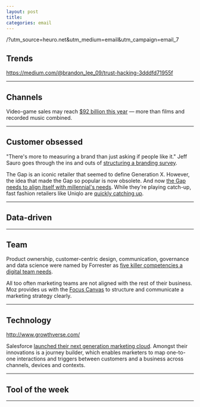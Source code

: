 ```yaml
---
layout: post
title: 
categories: email
---
```


/?utm_source=heuro.net&utm_medium=email&utm_campaign=email_7

## Trends

https://medium.com/@brandon_lee_09/trust-hacking-3dddfd71955f

***

## Channels

Video-game sales may reach [$92 billion this year][videosales] — more than films and recorded music combined.

[videosales]:https://espresso.economist.com/fd30b391004a134bb27edf7c80e6534a?fsrc=scn%2Fesp%2Ftw

***

## Customer obsessed

"There's more to measuring a brand than just asking if people like it." Jeff Sauro goes through the ins and outs of [structuring a branding survey][bsurvey].

[bsurvey]:http://www.measuringu.com/blog/branding-survey.php/?utm_source=heuro.net&utm_medium=email&utm_campaign=email_7

The Gap is an iconic retailer that seemed to define Generation X. However, the idea that made the Gap so popular is now obsolete. And now [the Gap needs to align itself with millennial's needs][gap]. While they're playing catch-up, fast fashion retailers like Uniqlo are [quickly catching up][uniqulo].

[gap]:http://www.washingtonpost.com/news/morning-mix/wp/2015/06/16/how-millennial-shoppers-have-made-gaps-basic-look-obsolete/?utm_source=heuro.net&utm_medium=email&utm_campaign=email_7

[uniqulo]:http://qz.com/429796/watch-uniqlo-sneak-up-on-gap-as-the-worlds-go-to-source-for-everyday-basics/?utm_source=heuro.net&utm_medium=email&utm_campaign=email_7

***

## Data-driven

***

## Team

Product ownership, customer-centric design, communication, governance and data science were named by Forrester as [five killer competencies a digital team needs][5comp].

[5comp]:http://blogs.forrester.com/martin_gill/15-06-17-five_killer_competencies_your_digital_team_needs?utm_source=heuro.net&utm_medium=email&utm_campaign=email_7

All too often marketing teams are not aligned with the rest of their business. Moz provides us with the [Focus Canvas][marstrat] to structure and communicate a marketing strategy clearly.

[marstrat]:https://moz.com/blog/how-to-align-your-entire-company-with-your-marketing-strategy/?utm_source=heuro.net&utm_medium=email&utm_campaign=email_7

***

## Technology

http://www.growthverse.com/

Salesforce [launched their next generation marketing cloud][sfcloud]. Amongst their innovations is a journey builder, which enables marketers to map one-to-one interactions and triggers between customers and a business across channels, devices and contexts.

[sfcloud]:http://www.drnatalienews.com/blog/salesforce-unveils-next-generation-marketing-cloud-now-any-journey-is-possible/?utm_source=heuro.net&utm_medium=email&utm_campaign=email_x

***

## Tool of the week

***